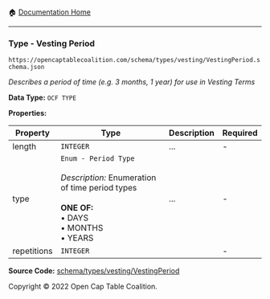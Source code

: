 :house: [Documentation Home](/README.md)

---

### Type - Vesting Period

`https://opencaptablecoalition.com/schema/types/vesting/VestingPeriod.schema.json`

_Describes a period of time (e.g. 3 months, 1 year) for use in Vesting Terms_

**Data Type:** `OCF TYPE`

**Properties:**

| Property    | Type                                                                                                                                                     | Description | Required |
| ----------- | -------------------------------------------------------------------------------------------------------------------------------------------------------- | ----------- | -------- |
| length      | `INTEGER`                                                                                                                                                | ...         | -        |
| type        | `Enum - Period Type`</br></br>_Description:_ Enumeration of time period types</br></br>**ONE OF:** </br>&bull; DAYS </br>&bull; MONTHS </br>&bull; YEARS | ...         | -        |
| repetitions | `INTEGER`                                                                                                                                                |             | -        |

**Source Code:** [schema/types/vesting/VestingPeriod](/schema/types/vesting/VestingPeriod.schema.json)

Copyright © 2022 Open Cap Table Coalition.

